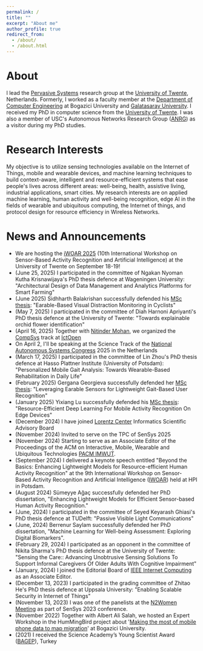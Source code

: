 ```yaml
---
permalink: /
title: ""
excerpt: "About me"
author_profile: true
redirect_from: 
  - /about/
  - /about.html
---
```


About
======
I lead the [Pervasive Systems](https://www.utwente.nl/en/eemcs/ps/) research group at the [University of Twente](https://www.utwente.nl/en/), Netherlands. Formerly, I worked as a faculty member at the [Department of Computer Engineering](https://cmpe.boun.edu.tr/) at Bogazici University and [Galatasaray University](https://www.gsu.edu.tr). I received my PhD in computer science from the [University of Twente](https://www.utwente.nl/en/). I was also a member of USC's Autonomous Networks Research Group ([ANRG](https://anrg.usc.edu/www/)) as a visitor during my PhD studies.

Research Interests
==================  
My objective is to utilize sensing technologies available on the Internet of Things, mobile and wearable devices, and machine learning techniques to build context-aware, intelligent and resource-efficient systems that ease people's lives across different areas: well-being, health, assistive living, industrial applications, smart cities. My research interests are on applied machine learning, human activity and well-being recognition, edge AI in the fields of wearable and ubiquitous computing, the Internet of things, and protocol design for resource efficiency in Wireless Networks. 

News and Announcements
======================
- We are hosting the [iWOAR 2025](https://iwoar.org/) (10th International Workshop on Sensor-Based Activity Recognition and Artificial Intelligence) at the University of Twente on September 18-19!
- (June 25, 2025) I participated in the committee of Ngakan Nyoman Kutha Krisnawijaya's PhD thesis defence at Wageningen University: "Architectural Design of Data Management and Analytics Platforms for Smart Farming"  
- (June 2025) Sidhharth Balakrishan successfully defended his [MSc thesis](https://purl.utwente.nl/essays/106412): "Earable-Based Visual Distraction Monitoring in Cyclists"
- (May 7, 2025) I participated in the committee of Diah Harnoni Apriyanti's PhD thesis defence at the University of Twente: "Towards explainable orchid flower identification"
- (April 16, 2025) Together with [Nitinder Mohan](https://www.nitindermohan.com/), we organized the [CompSys](https://www.compsys.science/) track at [IctOpen](https://ictopen.nl/)  
- On April 2, I'll be speaking at the Science Track of the [National Autonomous Systems Congress](https://www.edih-nn.com/events/national-congress-autonomous-systems-2025-with-keynote-by-aaron-saunders-cto-boston-dynamics/) 2025 in the Netherlands
- (March 17, 2025) I participated in the committee of Lin Zhou's PhD thesis defence at Hasso Plattner Institute (University of Potsdam): "Personalized Mobile Gait Analysis: Towards Wearable-Based Rehabilitation in Daily Life"
- (February 2025) Gergana Georgieva successfully defended her [MSc thesis](https://purl.utwente.nl/essays/105229): "Leveraging Earable Sensors for Lightweight Gait-Based User Recognition"
- (January 2025) Yixiang Lu successfully defended his [MSc thesis](https://purl.utwente.nl/essays/105044): "Resource-Efficient Deep Learning For Mobile Activity Recognition On Edge Devices"
- (December 2024) I have joined [Lorentz Center](https://www.lorentzcenter.nl/home.html) Informatics Scientific Advisory Board
- (November 2024) Invited to serve on the TPC of SenSys 2025
- (November 2024) Starting to serve as an Associate Editor of the Proceedings of the ACM on Interactive, Mobile, Wearable and Ubiquitous Technologies [PACM IMWUT](https://dl.acm.org/journal/imwut).
- (September 2024) I delivered a keynote speech entitled "Beyond the Basics: Enhancing Lightweight Models for Resource-efficient Human Activity Recognition" at the 9th International Workshop on Sensor-Based Activity Recognition and Artificial Intelligence ([IWOAR](https://iwoar.org/2024/)) held at HPI in Potsdam.
- (August 2024) Sümeyye Ağaç successfully defended her PhD dissertation, "Enhancing Lightweight Models for Efficient Sensor-based Human Activity Recognition."
- (June, 2024) I participated in the committee of Seyed Keyarash Ghiasi's PhD thesis defence at TUDelft: "Passive Visible Light Communications"
- (June, 2024) Berrenur Saylam successfully defended her PhD dissertation, "Machine Learning for Well-being Assessment: Exploring Digital Biomarkers". 
- (February 29, 2024) I participated as an opponent in the committee of Nikita Sharma's PhD thesis defence at the University of Twente: "Sensing the Care:: Advancing Unobtrusive Sensing Solutions To Support Informal Caregivers Of Older Adults With Cognitive Impairment"
- (January, 2024) I joined the Editorial Board of [IEEE Internet Computing](https://www.computer.org/csdl/magazine/ic) as an Associate Editor.
- (December 13, 2023) I participated in the grading committee of Zhitao He's PhD thesis defence at Uppsala University: "Enabling Scalable Security in Internet of Things"
- (November 13, 2023) I was one of the panelists at the [N2Women Meeting](https://sensys.acm.org/2023/n2women/) as part of SenSys 2023 conference.
- (November 2022) Together with Albert Ali Salah, we hosted an Expert Workshop in the HumMingBird project about '[Making the most of mobile phone data to map migration](https://hummingbird-h2020.eu/news/event-items/EW17112022)' at Bogazici University.  
- (2021) I received the Science Academy’s Young Scientist Award ([BAGEP](https://bilimakademisi.org)), Turkey 

   

